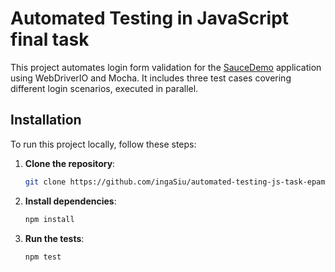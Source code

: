 # Automated Testing in JavaScript final task

This project automates login form validation for the [SauceDemo](https://www.saucedemo.com/) application using WebDriverIO and Mocha. It includes three test cases covering different login scenarios, executed in parallel.




## Installation
To run this project locally, follow these steps:

1. **Clone the repository**:

   ```bash
   git clone https://github.com/ingaSiu/automated-testing-js-task-epam.git
   ```

2. **Install dependencies**:

   ```bash
   npm install
   ```

3. **Run the tests**:

   ```bash
   npm test
   ```

